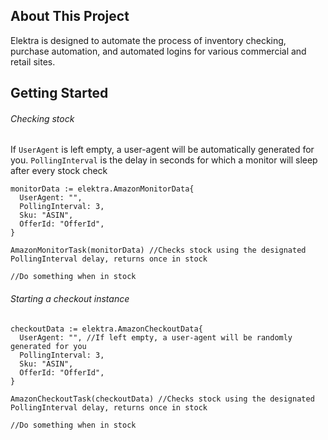 ## About This Project
Elektra is designed to automate the process of inventory checking, purchase automation, and automated logins for various commercial and retail sites.

## Getting Started
###### Checking stock
If ``UserAgent`` is left empty, a user-agent will be automatically generated for you. ``PollingInterval`` is the delay in seconds for which a monitor will sleep after every stock check

```  
monitorData := elektra.AmazonMonitorData{
  UserAgent: "", 
  PollingInterval: 3,
  Sku: "ASIN",
  OfferId: "OfferId",
}
  
AmazonMonitorTask(monitorData) //Checks stock using the designated PollingInterval delay, returns once in stock
  
//Do something when in stock
```
###### Starting a checkout instance

```
checkoutData := elektra.AmazonCheckoutData{
  UserAgent: "", //If left empty, a user-agent will be randomly generated for you
  PollingInterval: 3,
  Sku: "ASIN",
  OfferId: "OfferId",
}
  
AmazonCheckoutTask(checkoutData) //Checks stock using the designated PollingInterval delay, returns once in stock
  
//Do something when in stock
```
